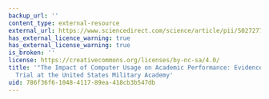 ```yaml
---
backup_url: ''
content_type: external-resource
external_url: https://www.sciencedirect.com/science/article/pii/S0272775716303454
has_external_licence_warning: true
has_external_license_warning: true
is_broken: ''
license: https://creativecommons.org/licenses/by-nc-sa/4.0/
title: '"The Impact of Computer Usage on Academic Performance: Evidence from a Randomized
  Trial at the United States Military Academy'
uid: 786f36f6-1048-4117-89ea-418cb3b547db
---
```

